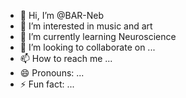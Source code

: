 - 👋 Hi, I’m @BAR-Neb
- 👀 I’m interested in music and art
- 🌱 I’m currently learning Neuroscience
- 💞️ I’m looking to collaborate on ...
- 📫 How to reach me ...
- 😄 Pronouns: ...
- ⚡ Fun fact: ...

<!---
BAR-Neb/BAR-Neb is a ✨ special ✨ repository because its `README.md` (this file) appears on your GitHub profile.
You can click the Preview link to take a look at your changes.
--->
